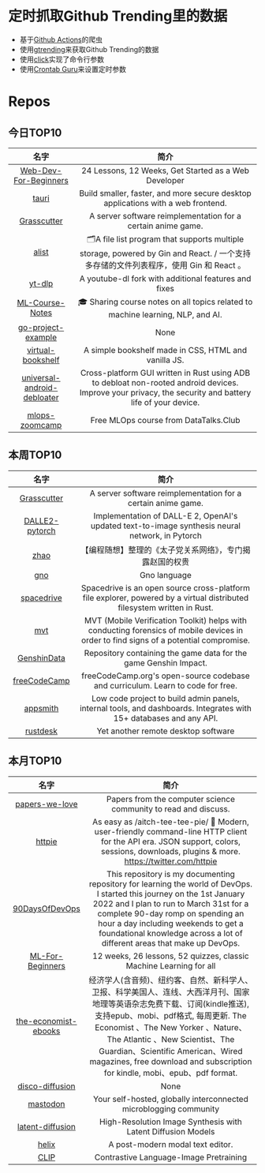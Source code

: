 # 定时抓取Github Trending里的数据
* 基于[Github Actions](https://docs.github.com/en/actions)的爬虫
* 使用[gtrending](https://github.com/hedythedev/gtrending)来获取Github Trending的数据
* 使用[click](https://github.com/pallets/click)实现了命令行参数
* 使用[Crontab Guru](https://crontab.guru/)来设置定时参数

# Repos
## 今日TOP10 
<!-- START OF DAILY_TOP10_REPOS -->
| 名字 | 简介 |
| :----: | :----: |
| [Web-Dev-For-Beginners](https://github.com/microsoft/Web-Dev-For-Beginners) | 24 Lessons, 12 Weeks, Get Started as a Web Developer |
| [tauri](https://github.com/tauri-apps/tauri) | Build smaller, faster, and more secure desktop applications with a web frontend. |
| [Grasscutter](https://github.com/Grasscutters/Grasscutter) | A server software reimplementation for a certain anime game. |
| [alist](https://github.com/Xhofe/alist) | 🗂️A file list program that supports multiple storage, powered by Gin and React. / 一个支持多存储的文件列表程序，使用 Gin 和 React 。 |
| [yt-dlp](https://github.com/yt-dlp/yt-dlp) | A youtube-dl fork with additional features and fixes |
| [ML-Course-Notes](https://github.com/dair-ai/ML-Course-Notes) | 🎓 Sharing course notes on all topics related to machine learning, NLP, and AI. |
| [go-project-example](https://github.com/Moonlight-Zhao/go-project-example) | None |
| [virtual-bookshelf](https://github.com/petargyurov/virtual-bookshelf) | A simple bookshelf made in CSS, HTML and vanilla JS. |
| [universal-android-debloater](https://github.com/0x192/universal-android-debloater) | Cross-platform GUI written in Rust using ADB to debloat non-rooted android devices. Improve your privacy, the security and battery life of your device. |
| [mlops-zoomcamp](https://github.com/DataTalksClub/mlops-zoomcamp) | Free MLOps course from DataTalks.Club |
<!-- END OF DAILY_TOP10_REPOS -->

## 本周TOP10
<!-- START OF WEEKLY_TOP10_REPOS -->
| 名字 | 简介 |
| :----: | :----: |
| [Grasscutter](https://github.com/Grasscutters/Grasscutter) | A server software reimplementation for a certain anime game. |
| [DALLE2-pytorch](https://github.com/lucidrains/DALLE2-pytorch) | Implementation of DALL-E 2, OpenAI's updated text-to-image synthesis neural network, in Pytorch |
| [zhao](https://github.com/programthink/zhao) | 【编程随想】整理的《太子党关系网络》，专门揭露赵国的权贵 |
| [gno](https://github.com/gnolang/gno) | Gno language |
| [spacedrive](https://github.com/spacedriveapp/spacedrive) | Spacedrive is an open source cross-platform file explorer, powered by a virtual distributed filesystem written in Rust. |
| [mvt](https://github.com/mvt-project/mvt) | MVT (Mobile Verification Toolkit) helps with conducting forensics of mobile devices in order to find signs of a potential compromise. |
| [GenshinData](https://github.com/Dimbreath/GenshinData) | Repository containing the game data for the game Genshin Impact. |
| [freeCodeCamp](https://github.com/freeCodeCamp/freeCodeCamp) | freeCodeCamp.org's open-source codebase and curriculum. Learn to code for free. |
| [appsmith](https://github.com/appsmithorg/appsmith) | Low code project to build admin panels, internal tools, and dashboards. Integrates with 15+ databases and any API. |
| [rustdesk](https://github.com/rustdesk/rustdesk) | Yet another remote desktop software |
<!-- END OF WEEKLY_TOP10_REPOS -->

## 本月TOP10
<!-- START OF MONTHLY_TOP10_REPOS -->
| 名字 | 简介 |
| :----: | :----: |
| [papers-we-love](https://github.com/papers-we-love/papers-we-love) | Papers from the computer science community to read and discuss. |
| [httpie](https://github.com/httpie/httpie) | As easy as /aitch-tee-tee-pie/ 🥧 Modern, user-friendly command-line HTTP client for the API era. JSON support, colors, sessions, downloads, plugins & more. https://twitter.com/httpie |
| [90DaysOfDevOps](https://github.com/MichaelCade/90DaysOfDevOps) | This repository is my documenting repository for learning the world of DevOps. I started this journey on the 1st January 2022 and I plan to run to March 31st for a complete 90-day romp on spending an hour a day including weekends to get a foundational knowledge across a lot of different areas that make up DevOps. |
| [ML-For-Beginners](https://github.com/microsoft/ML-For-Beginners) | 12 weeks, 26 lessons, 52 quizzes, classic Machine Learning for all |
| [the-economist-ebooks](https://github.com/hehonghui/the-economist-ebooks) | 经济学人(含音频)、纽约客、自然、新科学人、卫报、科学美国人、连线、大西洋月刊、国家地理等英语杂志免费下载、订阅(kindle推送),支持epub、mobi、pdf格式, 每周更新. The Economist 、The New Yorker 、Nature、The Atlantic 、New Scientist、The Guardian、Scientific American、Wired magazines, free download and subscription for kindle, mobi、epub、pdf format. |
| [disco-diffusion](https://github.com/alembics/disco-diffusion) | None |
| [mastodon](https://github.com/mastodon/mastodon) | Your self-hosted, globally interconnected microblogging community |
| [latent-diffusion](https://github.com/CompVis/latent-diffusion) | High-Resolution Image Synthesis with Latent Diffusion Models |
| [helix](https://github.com/helix-editor/helix) | A post-modern modal text editor. |
| [CLIP](https://github.com/openai/CLIP) | Contrastive Language-Image Pretraining |
<!-- END OF MONTHLY_TOP10_REPOS -->
